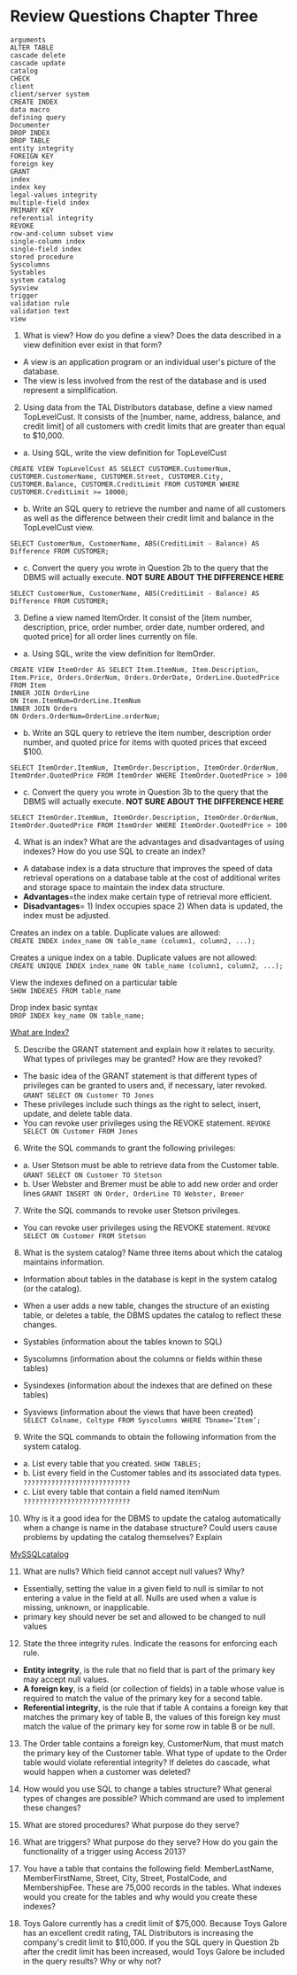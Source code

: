 # Review Questions Chapter Three

```
arguments
ALTER TABLE
cascade delete
cascade update
catalog
CHECK
client
client/server system
CREATE INDEX
data macro
defining query
Documenter
DROP INDEX
DROP TABLE
entity integrity
FOREIGN KEY
foreign key
GRANT
index
index key
legal-values integrity
multiple-field index
PRIMARY KEY
referential integrity
REVOKE
row-and-column subset view
single-column index
single-field index
stored procedure
Syscolumns
Systables
system catalog
Sysview
trigger
validation rule
validation text
view
```

1. What is view? How do you define a view? Does the data described in a view definition ever exist in that form?    
- A view is an application program or an individual user's picture of the database.
- The view is less involved from the rest of the database and is used represent a simplification.  

2. Using data from the TAL Distributors database, define a view named TopLevelCust. It consists of the [number, name, address, balance, and credit limit] of all customers with credit limits that are greater than equal to $10,000.  
- a. Using SQL, write the view definition for TopLevelCust
```
CREATE VIEW TopLevelCust AS SELECT CUSTOMER.CustomerNum, CUSTOMER.CustomerName, CUSTOMER.Street, CUSTOMER.City, CUSTOMER.Balance, CUSTOMER.CreditLimit FROM CUSTOMER WHERE CUSTOMER.CreditLimit >= 10000;
```
- b. Write an SQL query to retrieve the number and name of all customers as well as the difference between their credit limit and balance in the TopLevelCust view.    
```
SELECT CustomerNum, CustomerName, ABS(CreditLimit - Balance) AS Difference FROM CUSTOMER;
```
- c. Convert the query you wrote in Question 2b to the query that the DBMS will actually execute. **NOT SURE ABOUT THE DIFFERENCE HERE**
```
SELECT CustomerNum, CustomerName, ABS(CreditLimit - Balance) AS Difference FROM CUSTOMER;
```
3. Define a view named ItemOrder. It consist of the [item number, description, price, order number, order date, number ordered, and quoted price] for all order lines currently on file.  
- a. Using SQL, write the view definition for ItemOrder.
```
CREATE VIEW ItemOrder AS SELECT Item.ItemNum, Item.Description, Item.Price, Orders.OrderNum, Orders.OrderDate, OrderLine.QuotedPrice FROM Item
INNER JOIN OrderLine
ON Item.ItemNum=OrderLine.ItemNum
INNER JOIN Orders
ON Orders.OrderNum=OrderLine.orderNum;
```
- b. Write an SQL query to retrieve the item number, description order number, and quoted price for items with quoted prices that exceed $100.
```
SELECT ItemOrder.ItemNum, ItemOrder.Description, ItemOrder.OrderNum, ItemOrder.QuotedPrice FROM ItemOrder WHERE ItemOrder.QuotedPrice > 100
```
- c. Convert the query you wrote in Question 3b to the query that the DBMS will actually execute. **NOT SURE ABOUT THE DIFFERENCE HERE**
```
SELECT ItemOrder.ItemNum, ItemOrder.Description, ItemOrder.OrderNum, ItemOrder.QuotedPrice FROM ItemOrder WHERE ItemOrder.QuotedPrice > 100
```
4. What is an index? What are the advantages and disadvantages of using indexes? How do you use SQL to create an index?
- A database index is a data structure that improves the speed of data retrieval operations on a database table at the cost of additional writes and storage space to maintain the index data structure.
- **Advantages**=the index make certain type of retrieval more efficient.
- **Disadvantages**= 1) Index occupies space 2) When data is updated, the index must be adjusted.  

Creates an index on a table. Duplicate values are allowed:  
`CREATE INDEX index_name ON table_name (column1, column2, ...);`  

Creates a unique index on a table. Duplicate values are not allowed:  
`CREATE UNIQUE INDEX index_name ON table_name (column1, column2, ...);`  

View the indexes defined on a particular table  
`SHOW INDEXES FROM table_name`  

Drop index basic syntax  
`DROP INDEX key_name ON table_name;`  

[What are Index?](https://www.guru99.com/indexes.html])

5. Describe the GRANT statement and explain how it relates to security. What types of privileges may be granted? How are they revoked?
- The basic idea of the GRANT statement is that different types of privileges can be granted to users and, if
necessary, later revoked.
`GRANT SELECT ON Customer TO Jones`  
- These privileges include such things as the right to select, insert, update, and delete
table data.
- You can revoke user privileges using the REVOKE statement.
`REVOKE SELECT ON Customer FROM Jones`

6. Write the SQL commands to grant the following privileges:
- a. User Stetson must be able to retrieve data from the Customer table.
`GRANT SELECT ON Customer TO Stetson`
- b. User Webster and Bremer must be able to add new order and order lines
`GRANT INSERT ON Order, OrderLine TO Webster, Bremer`

7. Write the SQL commands to revoke user Stetson privileges.
- You can revoke user privileges using the REVOKE statement.
`REVOKE SELECT ON Customer FROM Stetson`

8. What is the system catalog? Name three items about which the catalog maintains information.
- Information about tables in the database is kept in the system catalog (or the catalog).
- When a user adds a new table, changes the structure of an existing table,
or deletes a table, the DBMS updates the catalog to reflect these changes.

- Systables (information about the tables known to SQL)
- Syscolumns (information about the columns or fields within these tables)
- Sysindexes (information about the indexes that are defined on these tables)
- Sysviews (information about the views that have been created)  
`SELECT Colname, Coltype FROM Syscolumns WHERE Tbname=’Item’;`

9. Write the SQL commands to obtain the following information from the system catalog.
- a. List every table that you created.
`SHOW TABLES;`
- b. List every field in the Customer tables and its associated data types.
`???????????????????????????`
- c. List every table that contain a field named itemNum
`???????????????????????????`

10. Why is it a good idea for the DBMS to update the catalog automatically when a change is name in the database structure? Could users cause problems by updating the catalog themselves? Explain

[MySSQLcatalog](http://michaelmclaughlin.info/db1/lesson-materials/mysql-data-catalog/)

11. What are nulls? Which field cannot accept null values? Why?
- Essentially, setting the value in a given field to null is similar to not entering a value in the field at
all. Nulls are used when a value is missing, unknown, or inapplicable.
- primary key should never be set and allowed to be changed to null values  

12. State the three integrity rules. Indicate the reasons for enforcing each rule.
- **Entity integrity**, is the rule that no field that is part of the primary key may accept null values.
- **A foreign key**, is a field (or collection of fields) in a table whose value is required to match the value
of the primary key for a second table.
- **Referential integrity**, is the rule that if table A contains a foreign key that matches the primary key
of table B, the values of this foreign key must match the value of the primary key for some row in table B or
be null.

13. The Order table contains a foreign key, CustomerNum, that must match the primary key of the Customer table. What type of update to the Order table would violate referential integrity? If deletes do cascade, what would happen when a customer was deleted?

14. How would you use SQL to change a tables structure? What general types of changes are possible? Which command are used to implement these changes?

15. What are stored procedures? What purpose do they serve?

16. What are triggers? What purpose do they serve? How do you gain the functionality of a trigger using Access 2013?

17. You have a table that contains the following field: MemberLastName, MemberFirstName, Street, City, Street, PostalCode, and MembershipFee. These are 75,000 records in the tables. What indexes would you create for the tables and why would you create these indexes?

18. Toys Galore currently has a credit limit of $75,000. Because Toys Galore has an excellent credit rating, TAL Distributors is increasing the company's credit limit to $10,000. If you the SQL query in Question 2b after the credit limit has been increased, would Toys Galore be included in the query results? Why or why not?
